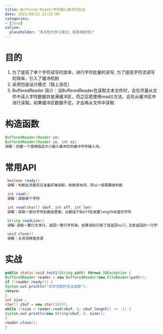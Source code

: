 ```yaml
---
title: Buffered Reader字符输⼊缓冲流实战
date: 2021/09/22 21:22:00
categories:
- [Java]
valine:
  placeholder: "本文档为学习笔记，祝食用愉快💪"
---
```


# 目的
1. 为了提⾼了单个字符读写的效率，进⾏字符批量的读写; 为了提⾼字符流读写的效率，引⼊了缓冲机制
2. 采⽤包装设计模式（锦上添花）
3. BufferedReader
简介：当BufferedReader在读取⽂本⽂件时，会先尽量从⽂件中读⼊字符数据并放满缓冲区，⽽之后若使⽤read()⽅法，会先从缓冲区中进⾏读取。如果缓冲区数据不⾜，才会再从⽂件中读取

# 构造函数
```java
BufferedReader(Reader in)
BufferedReader(Reader in, int sz)
讲解：创建⼀个使⽤指定⼤⼩输⼊缓冲区的缓冲字符输⼊流。
```

# 常⽤API
```java
 boolean ready()
 讲解：判断此流是否已准备好被读取，依赖其他流，所以⼀般需要做判断

 int read()
 讲解：读取单个字符

 int read(char[] cbuf, int off, int len)
 讲解：读取⼀部分字符到数组⾥⾯，从数组下标off处放置length⻓度的字符

 String readLine()
 讲解:读取⼀整⾏⽂本⾏，返回⼀整⾏字符串，如果读到⾏尾了就返回null,注意返回的⼀⾏字符中不包含换⾏符

 void close()
 讲解：关闭流释放资源
 ```
 # 实战
 ```java
 public static void test1(String path) throws IOException {
 BufferedReader reader = new BufferedReader(new FileReader(path));
 if (!reader.ready()) {
 System.out.println("⽂件流暂时⽆法读取");
 return;
 }
 int size ;
 char[] cbuf = new char[1024];
 while ((size = reader.read(cbuf, 0, cbuf.length)) != -1) {
 System.out.println(new String(cbuf, 0, size));
 }
 reader.close();
 }
 ```